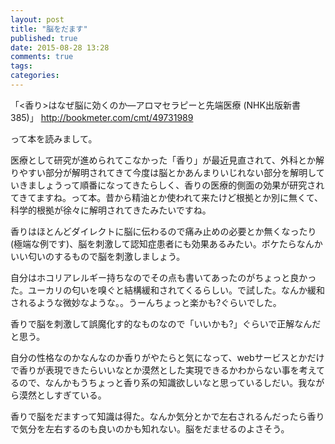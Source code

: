 ```yaml
---
layout: post
title: "脳をだます"
published: true
date: 2015-08-28 13:28
comments: true
tags: 
categories: 
---
```


「<香り>はなぜ脳に効くのか―アロマセラピーと先端医療 (NHK出版新書 385)」
http://bookmeter.com/cmt/49731989

って本を読みまして。

医療として研究が進められてこなかった「香り」が最近見直されて、外科とか解りやすい部分が解明されてきて今度は脳とかあんまりいじれない部分を解明していきましょうって順番になってきたらしく、香りの医療的側面の効果が研究されてきてますね。って本。昔から精油とか使われて来たけど根拠とか別に無くて、科学的根拠が徐々に解明されてきたみたいですね。

香りはほとんどダイレクトに脳に伝わるので痛み止めの必要とか無くなったり(極端な例です)、脳を刺激して認知症患者にも効果あるみたい。ボケたらなんかいい匂いのするもので脳を刺激しましょう。

自分はホコリアレルギー持ちなのでその点も書いてあったのがちょっと良かった。ユーカリの匂いを嗅ぐと結構緩和されてくるらしい。で試した。なんか緩和されるような微妙なような。。うーんちょっと楽かも?ぐらいでした。

香りで脳を刺激して誤魔化す的なものなので「いいかも?」ぐらいで正解なんだと思う。

自分の性格なのかなんなのか香りがやたらと気になって、webサービスとかだけで香りが表現できたらいいなとか漠然とした実現できるかわからない事を考えてるので、なんかもうちょっと香り系の知識欲しいなと思っているしだい。我ながら漠然としすぎている。

香りで脳をだますって知識は得た。なんか気分とかで左右されるんだったら香りで気分を左右するのも良いのかも知れない。脳をだませるのよさそう。
